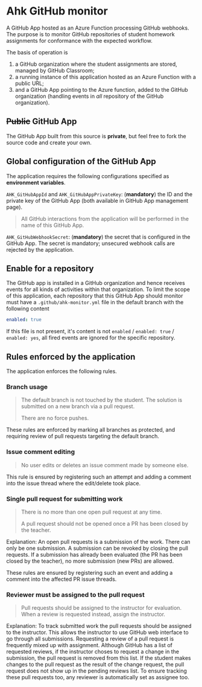# Ahk GitHub monitor

A GitHub App hosted as an Azure Function processing GitHub webhooks. The purpose is to monitor GitHub repositories of student homework assignments for conformance with the expected workflow.

The basis of operation is

1. a GitHub organization where the student assignments are stored, managed by GitHub Classroom;
1. a running instance of this application hosted as an Azure Function with a public URL;
1. and a GitHub App pointing to the Azure function, added to the GitHub organization (handling events in _all_ repository of the GitHub organization).

## ~~Public~~ GitHub App

The GitHub App built from this source is **private**, but feel free to fork the source code and create your own.

## Global configuration of the GitHub App

The application requires the following configurations specified as **environment variables**.

`AHK_GitHubAppId` and `AHK_GitHubAppPrivateKey`: (**mandatory**) the ID and the private key of the GitHub App (both available in GitHub App management page).

> All GitHub interactions from the application will be performed in the name of this GitHub App.

`AHK_GitHubWebhookSecret`: (**mandatory**) the secret that is configured in the GitHub App. The secret is mandatory; unsecured webhook calls are rejected by the application.

## Enable for a repository

The GitHub app is installed in a GitHub organization and hence receives events for all kinds of activities within that organization. To limit the scope of this application, each repository that this GitHub App should monitor must have a `.github/ahk-monitor.yml` file in the default branch with the following content

```yaml
enabled: true
```

If this file is not present, it's content is not `enabled` / `enabled: true` / `enabled: yes`, all fired events are ignored for the specific repository.

## Rules enforced by the application

The application enforces the following rules.

### Branch usage

> The default branch is not touched by the student. The solution is submitted on a new branch via a pull request.
> 
> There are no force pushes.

These rules are enforced by marking all branches as protected, and requiring review of pull requests targeting the default branch.

### Issue comment editing

> No user edits or deletes an issue comment made by someone else.

This rule is ensured by registering such an attempt and adding a comment into the issue thread where the edit/delete took place.

### Single pull request for submitting work

> There is no more than one open pull request at any time.
> 
> A pull request should not be opened once a PR has been closed by the teacher.

Explanation: An open pull requests is a submission of the work. There can only be one submission. A submission can be revoked by closing the pull requests. If a submission has already been evaluated (the PR has been closed by the teacher), no more submission (new PRs) are allowed.

These rules are ensured by registering such an event and adding a comment into the affected PR issue threads.

### Reviewer must be assigned to the pull request

> Pull requests should be assigned to the instructor for evaluation. When a review is requested instead, assign the instructor.

Explanation: To track submitted work the pull requests should be assigned to the instructor. This allows the instructor to use GitHub web interface to go through all submissions. Requesting a review of a pull request is frequently mixed up with assignment. Although GitHub has a list of requested reviews, if the instructor choses to request a change in the submission, the pull request is removed from this list. If the student makes changes to the pull request as the result of the change request, the pull request does not show up in the pending reviews list. To ensure tracking these pull requests too, any reviewer is automatically set as assignee too.

